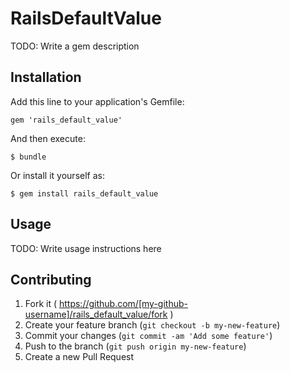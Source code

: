 # RailsDefaultValue

TODO: Write a gem description

## Installation

Add this line to your application's Gemfile:

    gem 'rails_default_value'

And then execute:

    $ bundle

Or install it yourself as:

    $ gem install rails_default_value

## Usage

TODO: Write usage instructions here

## Contributing

1. Fork it ( https://github.com/[my-github-username]/rails_default_value/fork )
2. Create your feature branch (`git checkout -b my-new-feature`)
3. Commit your changes (`git commit -am 'Add some feature'`)
4. Push to the branch (`git push origin my-new-feature`)
5. Create a new Pull Request
